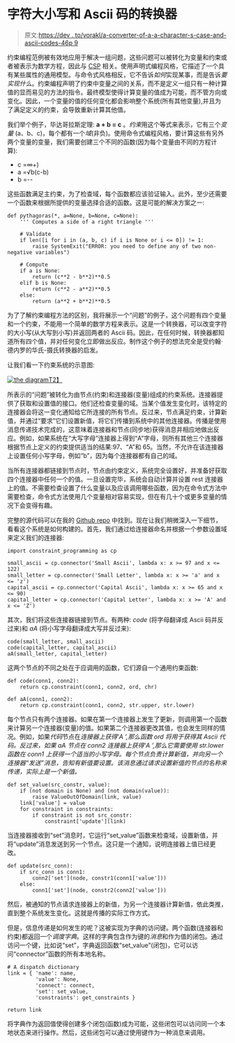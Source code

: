 # 字符大小写和 Ascii 码的转换器

> 原文:[https://dev . to/vorakl/a-converter-of-a-a-character-s-case-and-ascii-codes-46p 9](https://dev.to/vorakl/a-converter-of-a-character-s-case-and-ascii-codes-46p9)

约束编程范例被有效地应用于解决一组问题，这些问题可以被转化为变量和约束或者被表示为数学方程，因此与 [CSP](https://dev.to/vorakl/constraint-satisfaction-problem-csp-1b6d) 相关。使用声明式编程风格，它描述了一个具有某些属性的通用模型。与命令式风格相反，它不告诉*如何*实现某事，而是告诉*要实现什么*。约束编程声明了约束中变量之间的关系，而不是定义一组只有一种计算值的显而易见的方法的指令。最终模型使得计算变量的值成为可能，而不管方向或变化。因此，一个变量的值的任何变化都会影响整个系统(所有其他变量),并且为了满足定义的约束，会导致重新计算其他值。

我们举个例子，毕达哥拉斯定理: **a + b = c** 。*约束*用这个等式来表示，它有三个*变量* (a、b、c)，每个都有一个*域*(非负)。使用命令式编程风格，要计算这些有另外两个变量的变量，我们需要创建三个不同的函数(因为每个变量由不同的方程计算):

*   c =∞+)
*   a =√b(c-b)
*   b =--

这些函数满足主约束，为了检查域，每个函数都应该验证输入。此外，至少还需要一个函数来根据所提供的变量选择合适的函数。这是可能的解决方案之一:

```
def pythagoras(*, a=None, b=None, c=None):
    ''' Computes a side of a right triangle '''

    # Validate
    if len([i for i in (a, b, c) if i is None or i <= 0]) != 1:
        raise SystemExit("ERROR: you need to define any of two non-negative variables")

    # Compute
    if a is None:
        return (c**2 - b**2)**0.5
    elif b is None:
        return (c**2 - a**2)**0.5
    else:
        return (a**2 + b**2)**0.5 
```

为了了解约束编程方法的区别，我将展示一个“问题”的例子，这个问题有四个变量和一个约束，不能用一个简单的数学方程来表示。这是一个转换器，可以改变字符的大小写(从大写到小写)并返回两者的 Ascii 码。因此，在任何时候，转换器都知道所有四个值，并对任何变化立即做出反应。制作这个例子的想法完全是受约翰·德内罗的华氏-摄氏转换器的启发。

让我们看一下约束系统的示意图:

[![the diagram](../Images/926efe058108d050e2c93daf4c2902f3.png)T2】](https://vorakl.com/files/char-converter/char-converter.png)

所表示的“问题”被转化为由节点(约束)和连接器(变量)组成的约束系统。连接器提供了获取和设置值的接口。他们还检查变量的域。当某个值发生变化时，该特定的连接器会将这一变化通知给它所连接的所有节点。反过来，节点满足约束，计算新值，并通过“要求”它们设置新值，将它们传播到系统中的其他连接器。传播是使用消息传递技术完成的，这意味着连接器和节点(同步地)获得消息并相应地做出反应。例如，如果系统在“大写字母”连接器上得到“A”字母，则所有其他三个连接器根据节点上定义的约束提供适当的结果:97、“A”和 65。当然，不允许在该连接器上设置任何小写字母，例如“b”，因为每个连接器都有自己的域。

当所有连接器都链接到节点时，节点由约束定义，系统完全设置好，并准备好获取四个连接器中任何一个的值。一旦设置完毕，系统会自动计算并设置 rest 连接器上的值。不需要检查设置了什么变量以及应该调用哪些函数，因为在命令式方法中需要检查，命令式方法使用几个变量相对容易实现，但在有几十个或更多变量的情况下会变得有趣。

完整的源代码可以在我的 [Github repo](https://github.com/vorakl/composingprograms.com/tree/master/char_converter) 中找到。现在让我们稍微深入一下细节，看看这个系统是如何构建的。首先，我们通过给连接器命名并根据一个参数设置域来定义我们的连接器:

```
import constraint_programming as cp

small_ascii = cp.connector('Small Ascii', lambda x: x >= 97 and x <= 122)
small_letter = cp.connector('Small Letter', lambda x: x >= 'a' and x <= 'z')
capital_ascii = cp.connector('Capital Ascii', lambda x: x >= 65 and x <= 90)
capital_letter = cp.connector('Capital Letter', lambda x: x >= 'A' and x <= 'Z') 
```

其次，我们将这些连接器链接到节点。有两种: *code* (将字母翻译成 Ascii 码并反过来)和 *aA* (将小写字母翻译成大写并反过来):

```
code(small_letter, small_ascii)
code(capital_letter, capital_ascii)
aA(small_letter, capital_letter) 
```

这两个节点的不同之处在于应调用的函数，它们源自一个通用约束函数:

```
def code(conn1, conn2):
    return cp.constraint(conn1, conn2, ord, chr)

def aA(conn1, conn2):
    return cp.constraint(conn1, conn2, str.upper, str.lower) 
```

每个节点只有两个连接器。如果在第一个连接器上发生了更新，则调用第一个函数来计算另一个连接器(变量)的值。如果第二个连接器更改其值，也会发生同样的情况。例如，如果*代码*节点在*连接器上获得‘A ’,那么函数 *ord* 将用于获得其 Ascii 代码。反过来，如果 *aA* 节点在 *conn2* 连接器上获得‘A ’,那么它需要使用 *str.lower* 函数在 *conn1* 上获得一个适当的小写字母。每个节点负责计算新值，并向另一个连接器“发送”消息，告知有新值要设置。该消息通过请求设置新值的节点的名称来传递，实际上是一个新值。* 

```
def set_value(src_constr, value):
    if (not domain is None) and (not domain(value)):
        raise ValueOutOfDomain(link, value)
    link['value'] = value
    for constraint in constraints:
        if constraint is not src_constr:
            constraint['update'](link) 
```

当连接器接收到“set”消息时，它运行“set_value”函数来检查域，设置新值，并将“update”消息发送到另一个节点。这只是一个通知，说明连接器上值已经更改。

```
def update(src_conn):
    if src_conn is conn1:
        conn2['set'](node, constr1(conn1['value']))
    else:
        conn1['set'](node, constr2(conn2['value'])) 
```

然后，被通知的节点请求连接器上的新值，为另一个连接器计算新值，依此类推，直到整个系统发生变化。这就是传播的实际工作方式。

但是，信息传递是如何发生的呢？这被实现为字典的访问键。两个函数(连接器和约束)都返回一个*调度字典*。这样的字典包含作为键的*消息*和作为值的闭包。通过访问一个键，比如说“set”，字典返回函数“set_value”(闭包)，它可以访问“connector”函数的所有本地名称。

```
# A dispatch dictionary
link = { 'name': name,
         'value': None,
         'connect': connect,
         'set': set_value,
         'constraints': get_constraints }

return link 
```

将字典作为返回值使得创建多个闭包(函数)成为可能，这些闭包可以访问同一个本地状态来进行操作。然后，这些闭包可以通过使用键作为一种消息来调用。